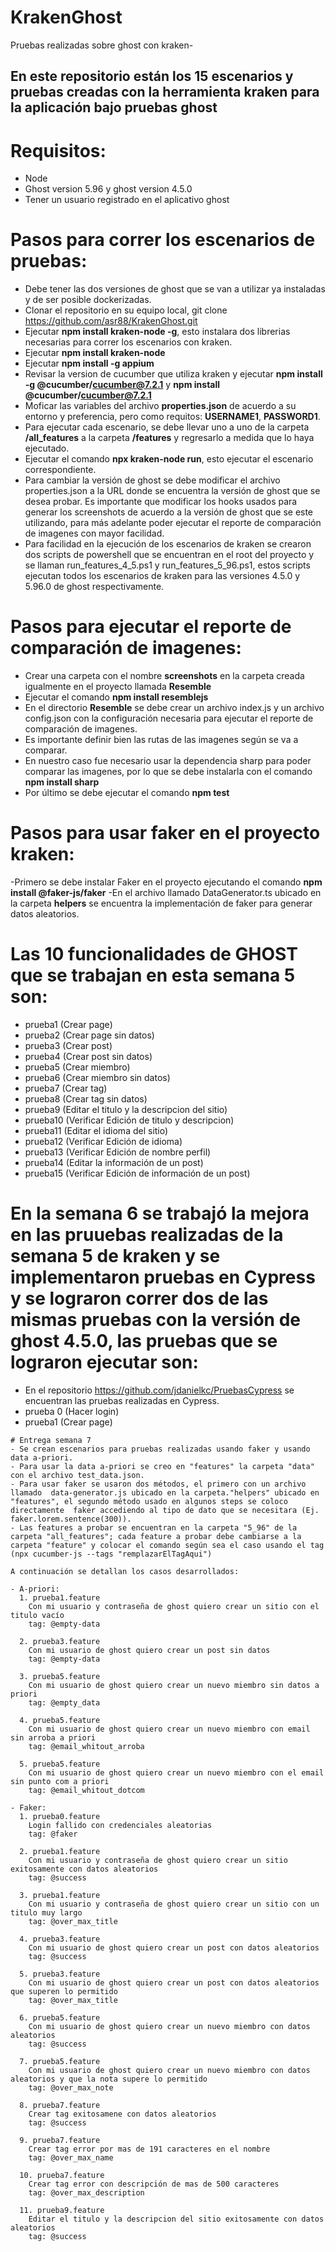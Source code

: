 # KrakenGhost

Pruebas realizadas sobre ghost con kraken-

## En este repositorio están los 15 escenarios y pruebas creadas con la herramienta kraken para la aplicación bajo pruebas ghost

# Requisitos:

- Node
- Ghost version 5.96 y ghost version 4.5.0
- Tener un usuario registrado en el aplicativo ghost

# Pasos para correr los escenarios de pruebas:

- Debe tener las dos versiones de ghost que se van a utilizar ya instaladas y de ser posible dockerizadas.
- Clonar el repositorio en su equipo local, git clone https://github.com/asr88/KrakenGhost.git
- Ejecutar **npm install kraken-node -g**, esto instalara dos librerias necesarias para correr los escenarios con kraken.
- Ejecutar **npm install kraken-node**
- Ejecutar **npm install -g appium**
- Revisar la version de cucumber que utiliza kraken
  y ejecutar **npm install -g @cucumber/cucumber@7.2.1** y **npm install @cucumber/cucumber@7.2.1**
- Moficar las variables del archivo **properties.json** de acuerdo a su entorno y preferencia, pero como requitos: **USERNAME1**, **PASSWORD1**.
- Para ejecutar cada escenario, se debe llevar uno a uno de la carpeta **/all_features** a la carpeta **/features** y regresarlo a medida que lo haya ejecutado.
- Ejecutar el comando **npx kraken-node run**, esto ejecutar el escenario correspondiente.
- Para cambiar la versión de ghost se debe modificar el archivo properties.json a la URL donde se encuentra la versión de ghost que se desea probar. Es importante que modificar los hooks usados para generar los screenshots de acuerdo a la versión de ghost que se este utilizando, para más adelante poder ejecutar el reporte de comparación de imagenes con mayor facilidad.
- Para facilidad en la ejecución de los escenarios de kraken se crearon dos scripts de powershell que se encuentran en el root del proyecto y se llaman run_features_4_5.ps1 y run_features_5_96.ps1, estos scripts ejecutan todos los escenarios de kraken para las versiones 4.5.0 y 5.96.0 de ghost respectivamente.

# Pasos para ejecutar el reporte de comparación de imagenes:

- Crear una carpeta con el nombre **screenshots** en la carpeta creada igualmente en el proyecto llamada **Resemble**
- Ejecutar el comando **npm install resemblejs**
- En el directorio **Resemble** se debe crear un archivo index.js y un archivo config.json con la configuración necesaria para ejecutar el reporte de comparación de imagenes.
- Es importante definir bien las rutas de las imagenes según se va a comparar.
- En nuestro caso fue necesario usar la dependencia sharp para poder comparar las imagenes, por lo que se debe instalarla con el comando **npm install sharp**
- Por último se debe ejecutar el comando **npm test**

# Pasos para usar faker en el proyecto kraken:

-Primero se debe instalar Faker en el proyecto ejecutando el comando **npm install @faker-js/faker**
-En el archivo llamado DataGenerator.ts ubicado en la carpeta **helpers** se encuentra la implementación de faker para generar datos aleatorios.

# Las 10 funcionalidades de GHOST que se trabajan en esta semana 5 son:

- prueba1 (Crear page)
- prueba2 (Crear page sin datos)
- prueba3 (Crear post)
- prueba4 (Crear post sin datos)
- prueba5 (Crear miembro)
- prueba6 (Crear miembro sin datos)
- prueba7 (Crear tag)
- prueba8 (Crear tag sin datos)
- prueba9 (Editar el titulo y la descripcion del sitio)
- prueba10 (Verificar Edición de titulo y descripcion)
- prueba11 (Editar el idioma del sitio)
- prueba12 (Verificar Edición de idioma)
- prueba13 (Verificar Edición de nombre perfil)
- prueba14 (Editar la información de un post)
- prueba15 (Verificar Edición de información de un post)

# En la semana 6 se trabajó la mejora en las pruuebas realizadas de la semana 5 de kraken y se implementaron pruebas en Cypress y se lograron correr dos de las mismas pruebas con la versión de ghost 4.5.0, las pruebas que se lograron ejecutar son:

- En el repositorio https://github.com/jdanielkc/PruebasCypress se encuentran las pruebas realizadas en Cypress.
- prueba 0 (Hacer login)
- prueba1 (Crear page)

```
# Entrega semana 7
- Se crean escenarios para pruebas realizadas usando faker y usando data a-priori.
- Para usar la data a-priori se creo en "features" la carpeta "data" con el archivo test_data.json.
- Para usar faker se usaron dos métodos, el primero con un archivo llamado  data-generator.js ubicado en la carpeta."helpers" ubicado en "features", el segundo método usado en algunos steps se coloco directamente  faker accediendo al tipo de dato que se necesitara (Ej. faker.lorem.sentence(300)).
- Las features a probar se encuentran en la carpeta "5_96" de la carpeta "all_features"; cada feature a probar debe cambiarse a la carpeta "feature" y colocar el comando según sea el caso usando el tag (npx cucumber-js --tags "remplazarElTagAqui")

A continuación se detallan los casos desarrollados:

- A-priori:
  1. prueba1.feature
    Con mi usuario y contraseña de ghost quiero crear un sitio con el titulo vacío
    tag: @empty-data

  2. prueba3.feature
    Con mi usuario de ghost quiero crear un post sin datos
    tag: @empty-data

  3. prueba5.feature
    Con mi usuario de ghost quiero crear un nuevo miembro sin datos a priori
    tag: @empty_data

  4. prueba5.feature
    Con mi usuario de ghost quiero crear un nuevo miembro con email sin arroba a priori
    tag: @email_whitout_arroba

  5. prueba5.feature
    Con mi usuario de ghost quiero crear un nuevo miembro con el email sin punto com a priori
    tag: @email_whitout_dotcom

- Faker:
  1. prueba0.feature
    Login fallido con credenciales aleatorias
    tag: @faker

  2. prueba1.feature
    Con mi usuario y contraseña de ghost quiero crear un sitio exitosamente con datos aleatorios
    tag: @success

  3. prueba1.feature
    Con mi usuario y contraseña de ghost quiero crear un sitio con un titulo muy largo
    tag: @over_max_title

  4. prueba3.feature
    Con mi usuario de ghost quiero crear un post con datos aleatorios
    tag: @success

  5. prueba3.feature
    Con mi usuario de ghost quiero crear un post con datos aleatorios que superen lo permitido
    tag: @over_max_title

  6. prueba5.feature
    Con mi usuario de ghost quiero crear un nuevo miembro con datos aleatorios
    tag: @success

  7. prueba5.feature
    Con mi usuario de ghost quiero crear un nuevo miembro con datos aleatorios y que la nota supere lo permitido
    tag: @over_max_note

  8. prueba7.feature
    Crear tag exitosamene con datos aleatorios
    tag: @success

  9. prueba7.feature
    Crear tag error por mas de 191 caracteres en el nombre
    tag: @over_max_name

  10. prueba7.feature
    Crear tag error con descripción de mas de 500 caracteres
    tag: @over_max_description

  11. prueba9.feature
    Editar el titulo y la descripcion del sitio exitosamente con datos aleatorios
    tag: @success

```
